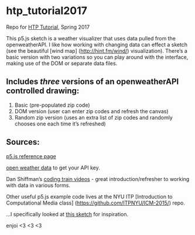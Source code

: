 # htp_tutorial2017
Repo for [HTP Tutorial](http://www.hackthepatriarchybaltimore.com/), Spring 2017

This p5.js sketch is a weather visualizer that uses data pulled from the openweatherAPI.  I like how working with changing data can effect a sketch (see the beautiful [wind map] (http://hint.fm/wind/) visualization). There’s a basic version with two variations so you can play around with the interface, making use of the DOM or separate data files.
## Includes *three* versions of an openweatherAPI controlled drawing:

1. Basic (pre-populated zip code)
2. DOM version (user can enter zip codes and refresh the canvas)
3. Random zip version (uses an extra list of zip codes and randomly chooses one each time it’s refreshed)

## Sources:
[p5.js reference page](http://p5js.org/reference/)

[open weather data](http://openweathermap.org/) to get your API key.

Dan Shiffman’s [coding train videos](https://www.youtube.com/user/shiffman) - great introduction/refresher to working with data in various forms.

Other useful p5.js example code lives at the NYU ITP [Introduction to Computational Media class] (https://github.com/ITPNYU/ICM-2015/) repo. 

…I specifically looked at [this sketch](https://github.com/ITPNYU/ICM-2015/blob/master/03_interaction/for_loops5/sketch.js) for inspiration.

enjoi <3 <3 <3






